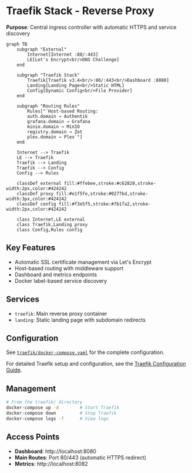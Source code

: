 # Traefik Stack - Reverse Proxy

**Purpose**: Central ingress controller with automatic HTTPS and service discovery

```mermaid
graph TB
    subgraph "External"
        Internet[Internet :80/:443]
        LE[Let's Encrypt<br/>DNS Challenge]
    end

    subgraph "Traefik Stack"
        Traefik[Traefik v3.4<br/>:80/:443<br/>Dashboard :8080]
        Landing[Landing Page<br/>Static HTML]
        Config[Dynamic Config<br/>File Provider]
    end

    subgraph "Routing Rules"
        Rules["`Host-based Routing:
        auth.domain → Authentik
        grafana.domain → Grafana
        minio.domain → MinIO
        registry.domain → Zot
        plex.domain → Plex`"]
    end

    Internet --> Traefik
    LE --> Traefik
    Traefik --> Landing
    Traefik --> Config
    Config --> Rules

    classDef external fill:#ffebee,stroke:#c62828,stroke-width:2px,color:#424242
    classDef proxy fill:#e1f5fe,stroke:#0277bd,stroke-width:3px,color:#424242
    classDef config fill:#f3e5f5,stroke:#7b1fa2,stroke-width:2px,color:#424242

    class Internet,LE external
    class Traefik,Landing proxy
    class Config,Rules config
```

## Key Features

- Automatic SSL certificate management via Let's Encrypt
- Host-based routing with middleware support
- Dashboard and metrics endpoints
- Docker label-based service discovery

## Services

- `traefik`: Main reverse proxy container
- `landing`: Static landing page with subdomain redirects

## Configuration

See [`traefik/docker-compose.yaml`](../../traefik/docker-compose.yaml) for the complete configuration.

For detailed Traefik setup and configuration, see the [Traefik Configuration Guide](../configuration/traefik.md).

## Management

```bash
# From the traefik/ directory
docker-compose up -d        # Start Traefik
docker-compose down         # Stop Traefik
docker-compose logs -f      # View logs
```

## Access Points

- **Dashboard**: http://localhost:8080
- **Main Routes**: Port 80/443 (automatic HTTPS redirect)
- **Metrics**: http://localhost:8082